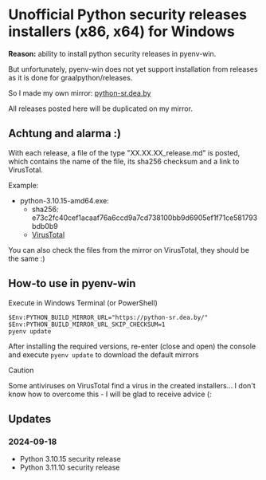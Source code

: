 # Unofficial Python security releases installers (x86, x64) for Windows

**Reason:** ability to install python security releases in pyenv-win.

But unfortunately, pyenv-win does not yet support installation from releases as it is done for graalpython/releases.

So I made my own mirror: [python-sr.dea.by](https://python-sr.dea.by)

All releases posted here will be duplicated on my mirror.

## Achtung and alarma :)

With each release, a file of the type "XX.XX.XX_release.md" is posted, which contains the name of the file, its sha256 checksum and a link to VirusTotal.

Example:
- python-3.10.15-amd64.exe:
  - sha256: e73c2fc40cef1acaaf76a6ccd9a7cd738100bb9d6905ef1f71ce581793bdb0b9
  - [VirusTotal](https://www.virustotal.com/gui/file/e73c2fc40cef1acaaf76a6ccd9a7cd738100bb9d6905ef1f71ce581793bdb0b9)

You can also check the files from the mirror on VirusTotal, they should be the same :)

## How-to use in pyenv-win

Execute in Windows Terminal (or PowerShell)
```
$Env:PYTHON_BUILD_MIRROR_URL="https://python-sr.dea.by/"
$Env:PYTHON_BUILD_MIRROR_URL_SKIP_CHECKSUM=1
pyenv update
```
After installing the required versions, re-enter (close and open) the console and execute `pyenv update` to download the default mirrors

> [!CAUTION]
> Some antiviruses on VirusTotal find a virus in the created installers... I don't know how to overcome this - I will be glad to receive advice (:

## Updates

### 2024-09-18

- Python 3.10.15 security release
- Python 3.11.10 security release

